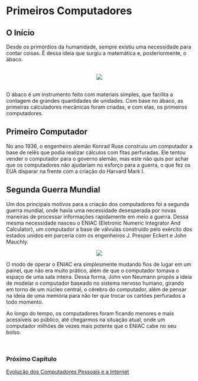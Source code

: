 # Primeiros Computadores
## O Início

Desde os primórdios da humanidade, sempre existiu uma necessidade para contar coisas. É dessa ideia que surgiu a matemática e, posteriormente, o ábaco.

<br>

<center>
<img src="https://img.freepik.com/fotos-gratis/abaco-chines-antigo-na-mao_41064-72.jpg?size=626&ext=jpg">
</center>

<br>

O ábaco é um instrumento feito com materiais simples, que facilita a contagem de grandes quantidades de unidades.
Com base no ábaco, as primeiras calculadores mecânicas foram criadas, e com elas, os primeiros computadores.

## Primeiro Computador

No ano 1936, o engenheiro alemão Konrad Ruse construiu um computador a base de relês que podia realizar cálculos com fitas perfuradas. Ele tentou vender o computador para o governo alemão, mas este não quis por achar que os computadores não ajudariam no esforço para a guerra, o que fez os EUA disparar na frente com a criação do Harvard Mark I.

## Segunda Guerra Mundial
Um dos principais motivos para a criação dos computadores foi a segunda guerra mundial, onde havia uma necessidade desesperada por novas maneiras de processar informações rapidamente em meio a guerra. Dessa mesma necessidade nasceu o ENIAC (Eletronic Numeric Integrator And Calculator), um computador a base de válvulas construído pelo exército dos estados unidos em parceria com os engenheiros J. Presper Eckert e John Mauchly.

<center>
<img src="https://upload.wikimedia.org/wikipedia/commons/4/4e/Eniac.jpg">
</center>

O modo de operar o ENIAC era simplesmente mudando fios de lugar em um painel, que não era muito prático, além de que o computador tomava o espaço de uma sala inteira. Dessa forma, John von Neumann propôs a ideia de modelar o computador baseado no sistema nervoso humano, girando em torno de um núcleo central, o cérebro do computador, além de pensar na ideia de uma memória para não ter que trocar os cartões perfurados a todo momento.

Ao longo do tempo, os computadores foram ficando menores e mais acessíveis ao público, até chegarmos na situação atual, onde um computador milhões de vezes mais potente que o ENIAC cabe no seu bolso.

<br>

### Próximo Capítulo
[Evolução dos Computadores Pessoais e a Internet](capitulos/evolucao_dos_computadores_pessoais_e_a_internet.md)